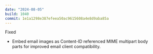 ```yaml
---
date: "2024-08-05"
build: 1040
commit: 1e1a1298e387efeea50ac9615608a4e8d9aba85a
---
```


Fixed
- Embed email images as Content-ID referenced MIME multipart body parts for improved email client compatibility.

